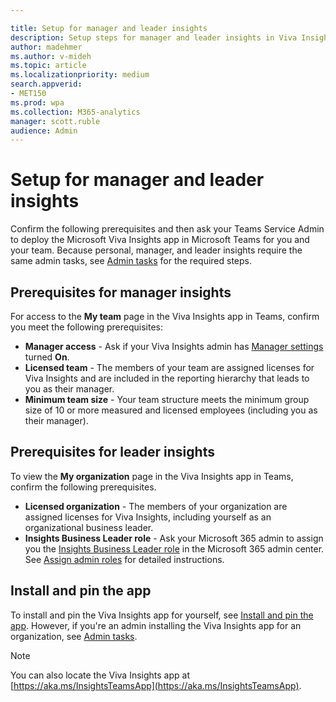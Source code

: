 ```yaml
---

title: Setup for manager and leader insights
description: Setup steps for manager and leader insights in Viva Insights in Teams
author: madehmer
ms.author: v-mideh
ms.topic: article
ms.localizationpriority: medium 
search.appverid:
- MET150
ms.prod: wpa
ms.collection: M365-analytics
manager: scott.ruble
audience: Admin
---
```


# Setup for manager and leader insights

Confirm the following prerequisites and then ask your Teams Service Admin to deploy the Microsoft Viva Insights app in Microsoft Teams for you and your team. Because personal, manager, and leader insights require the same admin tasks, see [Admin tasks](../personal/teams/viva-teams-app-admin-tasks.md) for the required steps.

## Prerequisites for manager insights

For access to the **My team** page in the Viva Insights app in Teams, confirm you meet the following prerequisites:

* **Manager access** - Ask if your Viva Insights admin has [Manager settings](../use/manager-settings.md) turned **On**.
* **Licensed team** - The members of your team are assigned licenses for Viva Insights and are included in the reporting hierarchy that leads to you as their manager.  
* **Minimum team size** - Your team structure meets the minimum group size of 10 or more measured and licensed employees (including you as their manager).

## Prerequisites for leader insights

To view the **My organization** page in the Viva Insights app in Teams, confirm the following prerequisites.

* **Licensed organization** - The members of your organization are assigned licenses for Viva Insights, including yourself as an organizational business leader.
* **Insights Business Leader role** - Ask your Microsoft 365 admin to assign you the [Insights Business Leader role](/azure/active-directory/roles/permissions-reference#insights-business-leader) in the Microsoft 365 admin center. See [Assign admin roles](/microsoft-365/admin/add-users/assign-admin-roles) for detailed instructions.

## Install and pin the app

To install and pin the Viva Insights app for yourself, see [Install and pin the app](../personal/teams/viva-teams-app-install.md#install-the-app). However, if you're an admin installing the Viva Insights app for an organization, see [Admin tasks](../personal/teams/viva-teams-app-admin-tasks.md).

>[!Note]
>You can also locate the Viva Insights app at [https://aka.ms/InsightsTeamsApp](https://aka.ms/InsightsTeamsApp).
